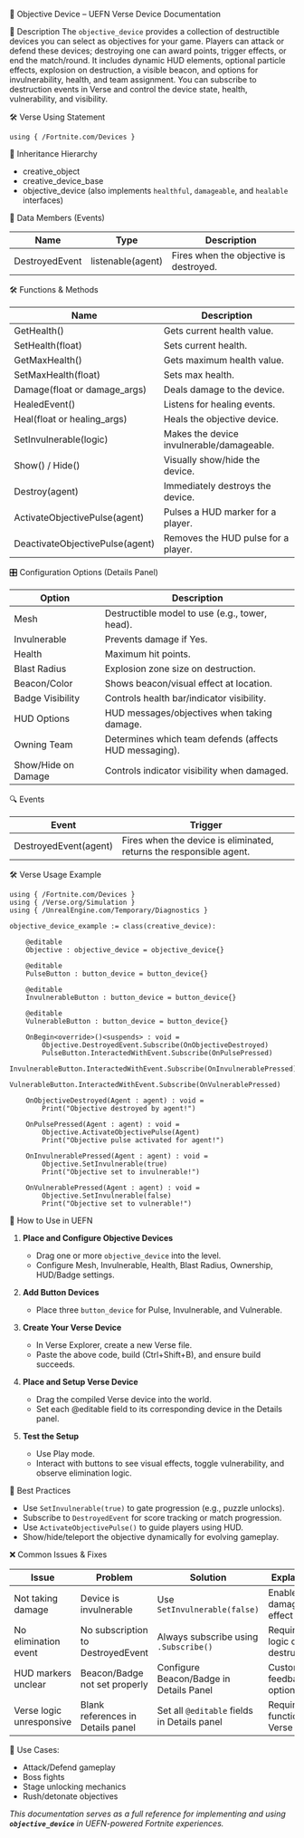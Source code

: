📘 Objective Device – UEFN Verse Device Documentation

🔹 Description The `objective_device` provides a collection of destructible devices you can select as objectives for your game. Players can attack or defend these devices; destroying one can award points, trigger effects, or end the match/round. It includes dynamic HUD elements, optional particle effects, explosion on destruction, a visible beacon, and options for invulnerability, health, and team assignment. You can subscribe to destruction events in Verse and control the device state, health, vulnerability, and visibility.

🛠️ Verse Using Statement

```verse
using { /Fortnite.com/Devices }
```

🔗 Inheritance Hierarchy

- creative\_object
- creative\_device\_base
- objective\_device (also implements `healthful`, `damageable`, and `healable` interfaces)

🧹 Data Members (Events)

| Name           | Type              | Description                            |
| -------------- | ----------------- | -------------------------------------- |
| DestroyedEvent | listenable(agent) | Fires when the objective is destroyed. |

🛠️ Functions & Methods

| Name                            | Description                               |
| ------------------------------- | ----------------------------------------- |
| GetHealth()                     | Gets current health value.                |
| SetHealth(float)                | Sets current health.                      |
| GetMaxHealth()                  | Gets maximum health value.                |
| SetMaxHealth(float)             | Sets max health.                          |
| Damage(float or damage\_args)   | Deals damage to the device.               |
| HealedEvent()                   | Listens for healing events.               |
| Heal(float or healing\_args)    | Heals the objective device.               |
| SetInvulnerable(logic)          | Makes the device invulnerable/damageable. |
| Show() / Hide()                 | Visually show/hide the device.            |
| Destroy(agent)                  | Immediately destroys the device.          |
| ActivateObjectivePulse(agent)   | Pulses a HUD marker for a player.         |
| DeactivateObjectivePulse(agent) | Removes the HUD pulse for a player.       |

🎛 Configuration Options (Details Panel)

| Option              | Description                                            |
| ------------------- | ------------------------------------------------------ |
| Mesh                | Destructible model to use (e.g., tower, head).         |
| Invulnerable        | Prevents damage if Yes.                                |
| Health              | Maximum hit points.                                    |
| Blast Radius        | Explosion zone size on destruction.                    |
| Beacon/Color        | Shows beacon/visual effect at location.                |
| Badge Visibility    | Controls health bar/indicator visibility.              |
| HUD Options         | HUD messages/objectives when taking damage.            |
| Owning Team         | Determines which team defends (affects HUD messaging). |
| Show/Hide on Damage | Controls indicator visibility when damaged.            |

🔍 Events

| Event                 | Trigger                                                             |
| --------------------- | ------------------------------------------------------------------- |
| DestroyedEvent(agent) | Fires when the device is eliminated, returns the responsible agent. |

🛠️ Verse Usage Example

```verse
using { /Fortnite.com/Devices }
using { /Verse.org/Simulation }
using { /UnrealEngine.com/Temporary/Diagnostics }

objective_device_example := class(creative_device):

    @editable
    Objective : objective_device = objective_device{}

    @editable
    PulseButton : button_device = button_device{}

    @editable
    InvulnerableButton : button_device = button_device{}

    @editable
    VulnerableButton : button_device = button_device{}

    OnBegin<override>()<suspends> : void =
        Objective.DestroyedEvent.Subscribe(OnObjectiveDestroyed)
        PulseButton.InteractedWithEvent.Subscribe(OnPulsePressed)
        InvulnerableButton.InteractedWithEvent.Subscribe(OnInvulnerablePressed)
        VulnerableButton.InteractedWithEvent.Subscribe(OnVulnerablePressed)

    OnObjectiveDestroyed(Agent : agent) : void =
        Print("Objective destroyed by agent!")

    OnPulsePressed(Agent : agent) : void =
        Objective.ActivateObjectivePulse(Agent)
        Print("Objective pulse activated for agent!")

    OnInvulnerablePressed(Agent : agent) : void =
        Objective.SetInvulnerable(true)
        Print("Objective set to invulnerable!")

    OnVulnerablePressed(Agent : agent) : void =
        Objective.SetInvulnerable(false)
        Print("Objective set to vulnerable!")
```

📖 How to Use in UEFN

1. **Place and Configure Objective Devices**

   - Drag one or more `objective_device` into the level.
   - Configure Mesh, Invulnerable, Health, Blast Radius, Ownership, HUD/Badge settings.

2. **Add Button Devices**

   - Place three `button_device` for Pulse, Invulnerable, and Vulnerable.

3. **Create Your Verse Device**

   - In Verse Explorer, create a new Verse file.
   - Paste the above code, build (Ctrl+Shift+B), and ensure build succeeds.

4. **Place and Setup Verse Device**

   - Drag the compiled Verse device into the world.
   - Set each @editable field to its corresponding device in the Details panel.

5. **Test the Setup**

   - Use Play mode.
   - Interact with buttons to see visual effects, toggle vulnerability, and observe elimination logic.

🧠 Best Practices

- Use `SetInvulnerable(true)` to gate progression (e.g., puzzle unlocks).
- Subscribe to `DestroyedEvent` for score tracking or match progression.
- Use `ActivateObjectivePulse()` to guide players using HUD.
- Show/hide/teleport the objective dynamically for evolving gameplay.

❌ Common Issues & Fixes

| Issue                    | Problem                           | Solution                                    | Explanation                         |
| ------------------------ | --------------------------------- | ------------------------------------------- | ----------------------------------- |
| Not taking damage        | Device is invulnerable            | Use `SetInvulnerable(false)`                | Enable damage for effect            |
| No elimination event     | No subscription to DestroyedEvent | Always subscribe using `.Subscribe()`       | Required for logic on destruction   |
| HUD markers unclear      | Beacon/Badge not set properly     | Configure Beacon/Badge in Details Panel     | Customizable feedback options       |
| Verse logic unresponsive | Blank references in Details panel | Set all `@editable` fields in Details panel | Required for functional Verse logic |

🔹 Use Cases:

- Attack/Defend gameplay
- Boss fights
- Stage unlocking mechanics
- Rush/detonate objectives

*This documentation serves as a full reference for implementing and using **`objective_device`** in UEFN-powered Fortnite experiences.*

